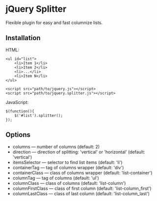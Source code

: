 # jQuery Splitter

Flexible plugin for easy and fast columnize lists.

## Installation

HTML:

	<ul id="list">
		<li>Item 1</li>
		<li>Item 2</li>
		<li>...</li>
		<li>Item N</li>
	</ul>

    <script src="path/to/jquery.js"></script>
    <script src="path/to/jquery.splitter.js"></script>

JavaScript:

    $(function(){
        $('#list').splitter();
    });

## Options

* columns — number of columns (default: 2)
* direction — direction of splitting: 'vertical' or 'horizontal' (default: 'vertical')
* itemsSelector — selector to find list items (default: 'li')
* containerTag — tag of columns wrapper (default: 'div')
* containerClass — class of columns wrapper (default: 'list-container')
* columnTag — tag of columns (default: 'ul')
* columnClass — class of columns (default: 'list-column')
* columnFirstClass — class of first column (default: 'list-column_first')
* columnLastClass — class of last column (default: 'list-column_last')